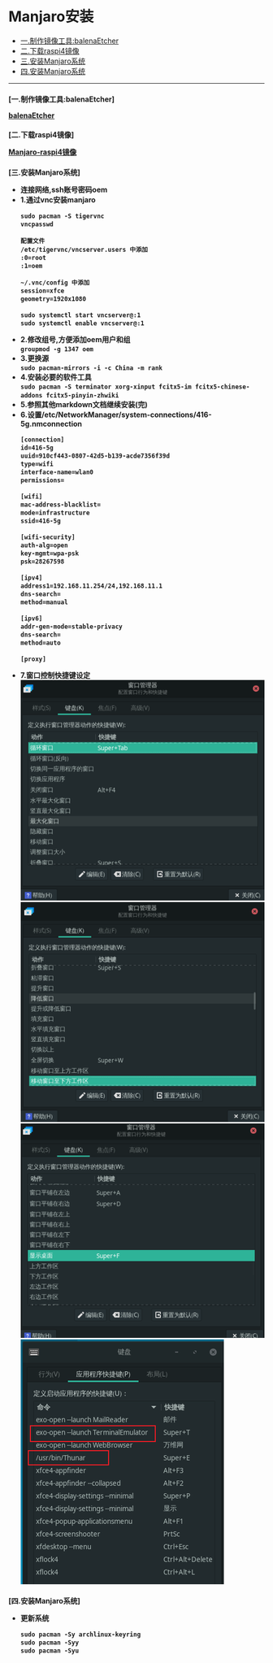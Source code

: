 # Manjaro安装

- [一.制作镜像工具:balenaEtcher](#1)
- [二.下载raspi4镜像](#2)
- [三.安装Manjaro系统](#3)
- [四.安装Manjaro系统](#4)

---
<h4 id="1">[一.制作镜像工具:balenaEtcher]</h>

[balenaEtcher](https://www.balena.io/etcher/)  

<h4 id="2">[二.下载raspi4镜像]</h>

[Manjaro-raspi4镜像](https://manjaro.org/download/#raspberry-pi-4)  

<h4 id="3">[三.安装Manjaro系统]</h>

- **连接网络,ssh账号密码oem**  
- 1.通过vnc安装manjaro  
	```shell
	sudo pacman -S tigervnc
	vncpasswd
	
	配置文件
	/etc/tigervnc/vncserver.users 中添加
	:0=root
	:1=oem
	
	~/.vnc/config 中添加
	session=xfce
	geometry=1920x1080
	
	sudo systemctl start vncserver@:1
	sudo systemctl enable vncserver@:1
	```
- 2.修改组号,方便添加oem用户和组  
`groupmod -g 1347 oem`
- 3.更换源  
`sudo pacman-mirrors -i -c China -m rank`
- 4.安装必要的软件工具  
`sudo pacman -S terminator xorg-xinput fcitx5-im fcitx5-chinese-addons fcitx5-pinyin-zhwiki`
- 5.参照其他markdown文档继续安装(完)  
- 6.设置/etc/NetworkManager/system-connections/416-5g.nmconnection  
	```shell
	[connection]
	id=416-5g
	uuid=910cf443-0807-42d5-b139-acde7356f39d
	type=wifi
	interface-name=wlan0
	permissions=
	
	[wifi]
	mac-address-blacklist=
	mode=infrastructure
	ssid=416-5g
	
	[wifi-security]
	auth-alg=open
	key-mgmt=wpa-psk
	psk=28267598
	
	[ipv4]
	address1=192.168.11.254/24,192.168.11.1
	dns-search=
	method=manual
	
	[ipv6]
	addr-gen-mode=stable-privacy
	dns-search=
	method=auto
	
	[proxy]
	```
- 7.窗口控制快捷键设定  
![](pic/pic_1.png)
![](pic/pic_2.png)
![](pic/pic_3.png)
![](pic/pic_4.png)

<h4 id="4">[四.安装Manjaro系统]</h>

- 更新系统  
	```shell
	sudo pacman -Sy archlinux-keyring
	sudo pacman -Syy
	sudo pacman -Syu
	```

